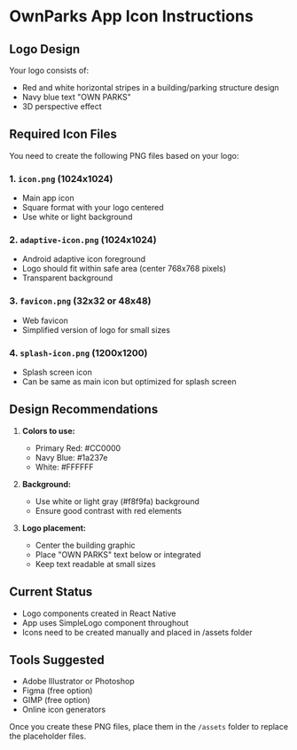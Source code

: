 # OwnParks App Icon Instructions

## Logo Design
Your logo consists of:
- Red and white horizontal stripes in a building/parking structure design
- Navy blue text "OWN PARKS"
- 3D perspective effect

## Required Icon Files

You need to create the following PNG files based on your logo:

### 1. `icon.png` (1024x1024)
- Main app icon
- Square format with your logo centered
- Use white or light background

### 2. `adaptive-icon.png` (1024x1024)
- Android adaptive icon foreground
- Logo should fit within safe area (center 768x768 pixels)
- Transparent background

### 3. `favicon.png` (32x32 or 48x48)
- Web favicon
- Simplified version of logo for small sizes

### 4. `splash-icon.png` (1200x1200)
- Splash screen icon
- Can be same as main icon but optimized for splash screen

## Design Recommendations

1. **Colors to use:**
   - Primary Red: #CC0000
   - Navy Blue: #1a237e
   - White: #FFFFFF

2. **Background:**
   - Use white or light gray (#f8f9fa) background
   - Ensure good contrast with red elements

3. **Logo placement:**
   - Center the building graphic
   - Place "OWN PARKS" text below or integrated
   - Keep text readable at small sizes

## Current Status
- Logo components created in React Native
- App uses SimpleLogo component throughout
- Icons need to be created manually and placed in /assets folder

## Tools Suggested
- Adobe Illustrator or Photoshop
- Figma (free option)
- GIMP (free option)
- Online icon generators

Once you create these PNG files, place them in the `/assets` folder to replace the placeholder files.
